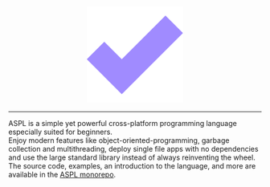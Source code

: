 <div align="center">
<img src="https://github.com/aspl-lang/logo/blob/main/logo.svg" width=192 alt="ASPL logo">
</div>

---

ASPL is a simple yet powerful cross-platform programming language especially suited for beginners.
<br>Enjoy modern features like object-oriented-programming, garbage collection and multithreading, deploy single file apps with no dependencies and use the large standard library instead of always reinventing the wheel.
<br>The source code, examples, an introduction to the language, and more are available in the <a href="https://github.com/aspl-lang/aspl">ASPL monorepo</a>.
